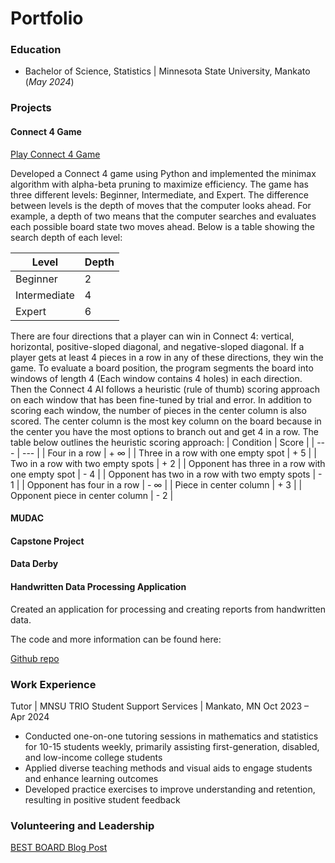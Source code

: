 # Portfolio

### Education
- Bachelor of Science, Statistics | Minnesota State University, Mankato (_May 2024_)
  
### Projects
#### Connect 4 Game
[Play Connect 4 Game](https://jakeh766.github.io/portfolio/assets/Connect4/build/web/index.html)

Developed a Connect 4 game using Python and implemented the minimax algorithm with alpha-beta pruning to maximize efficiency. The game has three different levels: Beginner, Intermediate, and Expert. The difference between levels is the depth of moves that the computer looks ahead. For example, a depth of two means that the computer searches and evaluates each possible board state two moves ahead. Below is a table showing the search depth of each level:

| Level | Depth |
| --- | --- |
| Beginner | 2 |
| Intermediate | 4 |
| Expert | 6 |

There are four directions that a player can win in Connect 4: vertical, horizontal, positive-sloped diagonal, and negative-sloped diagonal. If a player gets at least 4 pieces in a row in any of these directions, they win the game. To evaluate a board position, the program segments the board into windows of length 4 (Each window contains 4 holes) in each direction. Then the Connect 4 AI follows a heuristic (rule of thumb) scoring approach on each window that has been fine-tuned by trial and error. In addition to scoring each window, the number of pieces in the center column is also scored. The center column is the most key column on the board because in the center you have the most options to branch out and get 4 in a row. The table below outlines the heuristic scoring approach:
| Condition | Score |
| --- | --- |
| Four in a row | + &infin; |
| Three in a row with one empty spot | + 5 |
| Two in a row with two empty spots | + 2 |
| Opponent has three in a row with one empty spot | - 4 |
| Opponent has two in a row with two empty spots | - 1 |
| Opponent has four in a row | - &infin; |
| Piece in center column | + 3 |
| Opponent piece in center column | - 2 |




#### MUDAC

#### Capstone Project

#### Data Derby

#### Handwritten Data Processing Application
Created an application for processing and creating reports from handwritten data.

The code and more information can be found here:

[Github repo](https://github.com/Jakeh766/pigmaker-program)

### Work Experience
Tutor | MNSU TRIO Student Support Services | Mankato, MN Oct 2023 – Apr 2024
- Conducted one-on-one tutoring sessions in mathematics and statistics for 10-15 students weekly, primarily
assisting first-generation, disabled, and low-income college students
- Applied diverse teaching methods and visual aids to engage students and enhance learning outcomes
- Developed practice exercises to improve understanding and retention, resulting in positive student feedback

### Volunteering and Leadership
[BEST BOARD Blog Post](https://blog.mnsu.edu/csu/best-board-s24-jake-hauser-leads-march-book-drive-as-a-new-maverick-tradition/)

